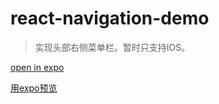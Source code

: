 # react-navigation-demo
> 实现头部右侧菜单栏。暂时只支持IOS。

[open in expo]( https://expo.io/--/to-exp/exp%3A%2F%2Fexp.host%2F%40miao0204%2Fnavigation-demo)

[用expo预览]( https://expo.io/--/to-exp/exp%3A%2F%2Fexp.host%2F%40miao0204%2Fnavigation-demo)